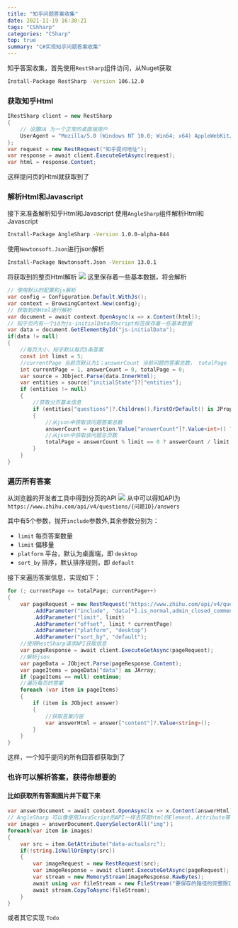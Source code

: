 ```yaml
---
title: "知乎问题答案收集"
date: 2021-11-19 16:30:21
tags: "CShharp"
categories: "CSharp"
top: true
summary: "C#实现知乎问题答案收集"
---
```

知乎答案收集，首先使用`RestSharp`组件访问，从Nuget获取
``` bash
Install-Package RestSharp -Version 106.12.0
```
### 获取知乎Html
```csharp
IRestSharp client = new RestSharp
{
	// 设置UA 为一个正常的桌面端用户
	UserAgent = "Mozilla/5.0 (Windows NT 10.0; Win64; x64) AppleWebKit/537.36 (KHTML, like Gecko) Chrome/91.0.4472.114 Safari/537.36";
};
var request = new RestRequest("知乎提问地址");
var response = await client.ExecuteGetAsync(request);
var html = response.Content;
```
这样提问页的Html就获取到了
### 解析Html和Javascript
接下来准备解析知乎Html和Javascript
使用`AngleSharp`组件解析Html和Javascript
``` bash
Install-Package AngleSharp -Version 1.0.0-alpha-844
```
使用`Newtonsoft.Json`进行json解析
```bash
Install-Package Newtonsoft.Json -Version 13.0.1
```
将获取到的整页Html解析
![](https://core.dpangzi.com/Home/Image/612ca8426334bcb72527a0e7)
这里保存着一些基本数据，将会解析
``` csharp
// 使用默认的配置和js解析
var config = Configuration.Default.WithJs();
var context = BrowsingContext.New(config);
// 获取到的Html进行解析
var document = await context.OpenAsync(x => x.Content(html));
// 知乎页内有一个id为js-initialData的script标签保存着一些基本数据
var data = document.GetElementById("js-initialData");
if(data != null)
{
	//每页大小，知乎默认每页5条答案
	const int limst = 5;
	//currentPage 当前页默认为1；answerCount 当前问题的答案总数， totalPage 当前问题的总页数
	int currentPage = 1, answerCount = 0, totalPage = 0;
	var source = JObject.Parse(data.InnerHtml);
	var entities = source["initialState"]?["entities"];
	if (entities != null)
	{
		//获取分页基本信息
		if (entities["questions"]?.Children().FirstOrDefault() is JProperty question)
		{
			//从json中获取该问题答案总数
			answerCount = question.Value["answerCount"]?.Value<int>() ?? 0;
			//从json中获取该问题总页数
			totalPage = answerCount % limit == 0 ? answerCount / limit : answerCount / limit + 1;
		}
	}
}
```
### 遍历所有答案
从浏览器的开发者工具中得到分页的API
![](https://core.dpangzi.com/Home/Image/612cac1a6334bcb72527a171)
从中可以得知API为 `https://www.zhihu.com/api/v4/questions/{问题ID}/answers`

其中有5个参数，抛开`include`参数外,其余参数分别为：

+ `limit` 每页答案数量
+ `limit` 偏移量
+ `platform` 平台，默认为桌面端，即 `desktop`
+ `sort_by` 排序，默认排序规则，即 `default`

接下来遍历答案信息，实现如下：
``` csharp
for (; currentPage <= totalPage; currentPage++)
{
	var pageRequest = new RestRequest("https://www.zhihu.com/api/v4/questions/{知乎问题ID}/answers")
		.AddParameter("include", "data[*].is_normal,admin_closed_comment,reward_info,is_collapsed,annotation_action,annotation_detail,collapse_reason,is_sticky,collapsed_by,suggest_edit,comment_count,can_comment,content,editable_content,attachment,voteup_count,reshipment_settings,comment_permission,created_time,updated_time,review_info,relevant_info,question,excerpt,is_labeled,paid_info,paid_info_content,relationship.is_authorized,is_author,voting,is_thanked,is_nothelp,is_recognized;data[*].mark_infos[*].url;data[*].author.follower_count,vip_info,badge[*].topics;data[*].settings.table_of_content.enabled")
		.AddParameter("limit", limit)
		.AddParameter("offset", limit * currentPage)
		.AddParameter("platform", "desktop")
		.AddParameter("sort_by", "default");
	//使用RestSharp请求API获取信息
	var pageResponse = await client.ExecuteGetAsync(pageRequest);
	//解析json
	var pageData = JObject.Parse(pageResponse.Content);
	var pageItems = pageData["data"] as JArray;
	if (pageItems == null) continue;
	//遍历每页的答案
	foreach (var item in pageItems)
	{
		if (item is JObject answer)
		{
			//获取答案内容
			var answerHtml = answer["content"]?.Value<string>();
		}
	}
}
```
这样，一个知乎提问的所有回答都获取到了

### 也许可以解析答案，获得你想要的
#### 比如获取所有答案图片并下载下来
``` csharp
var answerDocument = await context.OpenAsync(x => x.Content(answerHtml));
// AngleSharp 可以像使用JavaScript的API一样去获取html的Element、Attribute等
var images = answerDocument.QuerySelectorAll("img")；
foreach(var item in images)
{
	var src = item.GetAttribute("data-actualsrc");
	if(!string.IsNullOrEmpty(src))
	{
		var imageRequest = new RestRequest(src);
		var imageResponse = await client.ExecuteGetAsync(pageRequest);
		var stream = new MemoryStream(imageResponse.RawBytes);
		await using var fileStream = new FileStream("要保存的路径的完整限定名", FileMode.Create, FileAccess.Write);
		await stream.CopyToAsync(fileStream);
	}
}
```

或者其它实现 `Todo`